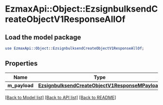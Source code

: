 # EzmaxApi::Object::EzsignbulksendCreateObjectV1ResponseAllOf

## Load the model package
```perl
use EzmaxApi::Object::EzsignbulksendCreateObjectV1ResponseAllOf;
```

## Properties
Name | Type | Description | Notes
------------ | ------------- | ------------- | -------------
**m_payload** | [**EzsignbulksendCreateObjectV1ResponseMPayload**](EzsignbulksendCreateObjectV1ResponseMPayload.md) |  | 

[[Back to Model list]](../README.md#documentation-for-models) [[Back to API list]](../README.md#documentation-for-api-endpoints) [[Back to README]](../README.md)


